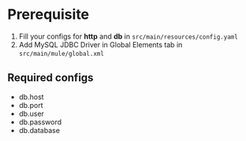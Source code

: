 # Prerequisite
1. Fill your configs for **http** and **db** in ```src/main/resources/config.yaml```
2. Add MySQL JDBC Driver in Global Elements tab in ```src/main/mule/global.xml```

## Required configs
- db.host
- db.port
- db.user
- db.password
- db.database
